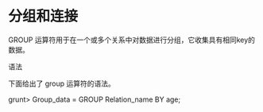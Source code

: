 # 分组和连接

GROUP 运算符用于在一个或多个关系中对数据进行分组，它收集具有相同key的数据。

语法



下面给出了 group 运算符的语法。

grunt&gt; Group\_data = GROUP Relation\_name BY age;






